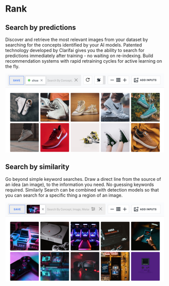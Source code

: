 # Rank

## Search by predictions

Discover and retrieve the most relevant images from your dataset by searching for the concepts identified by your AI models. Patented technology developed by Clarifai gives you the ability to search for predictions immediately after training - no waiting on re-indexing. Build recommendation systems with rapid retraining cycles for active learning on the fly.

![](../../.gitbook/assets/rank_by_predictions%20%282%29%20%282%29%20%283%29%20%283%29%20%283%29%20%283%29%20%283%29%20%283%29.jpg)

## Search by similarity

Go beyond simple keyword searches. Draw a direct line from the source of an idea \(an image\), to the information you need. No guessing keywords required. Similarly Search can be combined with detection models so that you can search for a specific thing a region of an image.

![](../../.gitbook/assets/Rank_Similarity_Search%20%282%29%20%282%29%20%283%29%20%283%29%20%283%29%20%283%29%20%283%29%20%285%29.jpg)

